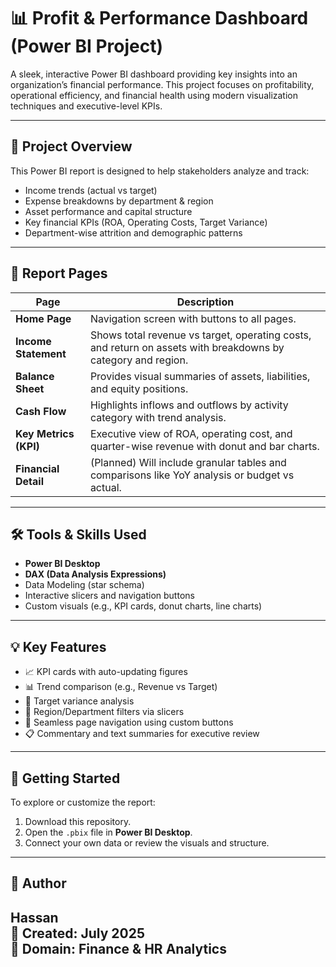 # 📊 Profit & Performance Dashboard (Power BI Project)

A sleek, interactive Power BI dashboard providing key insights into an organization’s financial performance. This project focuses on profitability, operational efficiency, and financial health using modern visualization techniques and executive-level KPIs.

---

## 📌 Project Overview

This Power BI report is designed to help stakeholders analyze and track:
- Income trends (actual vs target)
- Expense breakdowns by department & region
- Asset performance and capital structure
- Key financial KPIs (ROA, Operating Costs, Target Variance)
- Department-wise attrition and demographic patterns

---

## 📁 Report Pages

| Page | Description |
|------|-------------|
| **Home Page** | Navigation screen with buttons to all pages. |
| **Income Statement** | Shows total revenue vs target, operating costs, and return on assets with breakdowns by category and region. |
| **Balance Sheet** | Provides visual summaries of assets, liabilities, and equity positions. |
| **Cash Flow** | Highlights inflows and outflows by activity category with trend analysis. |
| **Key Metrics (KPI)** | Executive view of ROA, operating cost, and quarter-wise revenue with donut and bar charts. |
| **Financial Detail** | (Planned) Will include granular tables and comparisons like YoY analysis or budget vs actual. |

---

## 🛠 Tools & Skills Used

- **Power BI Desktop**
- **DAX (Data Analysis Expressions)**
- Data Modeling (star schema)
- Interactive slicers and navigation buttons
- Custom visuals (e.g., KPI cards, donut charts, line charts)

---

## 💡 Key Features

- 📈 KPI cards with auto-updating figures
- 📊 Trend comparison (e.g., Revenue vs Target)
- 🎯 Target variance analysis
- 📌 Region/Department filters via slicers
- 🔄 Seamless page navigation using custom buttons
- 📋 Commentary and text summaries for executive review

---

## 🚀 Getting Started

To explore or customize the report:
1. Download this repository.
2. Open the `.pbix` file in **Power BI Desktop**.
3. Connect your own data or review the visuals and structure.

---

## 👤 Author

**Hassan**  
📅 Created: July 2025  
🧠 Domain: Finance & HR Analytics  
---


